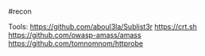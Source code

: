#recon

Tools:
https://github.com/aboul3la/Sublist3r
https://crt.sh
https://github.com/owasp-amass/amass
https://github.com/tomnomnom/httprobe